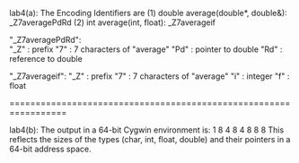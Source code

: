 lab4(a): 
The Encoding Identifiers are
(1) double average(double*, double&): _Z7averagePdRd 
(2) int average(int, float): _Z7averageif 

"_Z7averagePdRd":  
"_Z" : prefix 
"7"  : 7 characters of "average" 
"Pd" : pointer to double 
"Rd" : reference to double 

 "_Z7averageif": 
"_Z" : prefix 
"7"  : 7 characters of "average" 
"i"  : integer 
"f"  : float 

=================================================================

lab4(b):
The output in a 64-bit Cygwin environment is:
1 8
4 8
4 8
8 8
This reflects the sizes of the types (char, int, float, double) 
and their pointers in a 64-bit address space.
